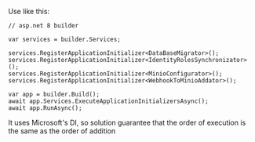 Use like this:
```
// asp.net 8 builder

var services = builder.Services;

services.RegisterApplicationInitializer<DataBaseMigrator>();
services.RegisterApplicationInitializer<IdentityRolesSynchronizator>();
services.RegisterApplicationInitializer<MinioConfigurator>();
services.RegisterApplicationInitializer<WebhookToMinioAddator>();

var app = builder.Build();
await app.Services.ExecuteApplicationInitializersAsync();
await app.RunAsync();
```

It uses Microsoft's DI, so solution guarantee that the order of execution is the same as the order of addition
